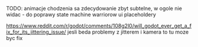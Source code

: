 TODO:
animacje chodzenia sa zdecydowanie zbyt subtelne, w ogole nie widac - do poprawy
state machine warriorow
ui placeholdery

https://www.reddit.com/r/godot/comments/108g2l0/will_godot_ever_get_a_fix_for_its_jittering_issue/
jesli beda problemy z jitterem i kamera to tu moze byc fix
